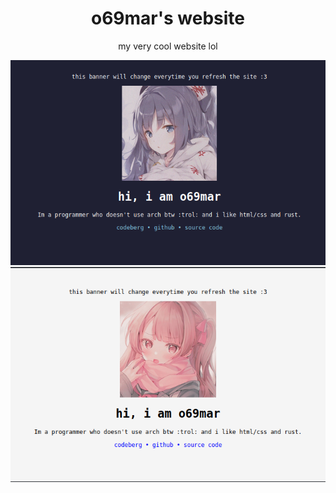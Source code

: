 <div align="center">
<h1>o69mar's website</h1>
<p>my very cool website lol</p>
<img src="./assets/websitess.png">
<img src="./assets/light.png">
</div>
